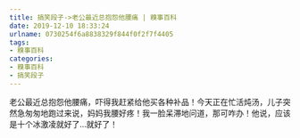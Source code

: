 ```yaml
---
title: 搞笑段子->老公最近总抱怨他腰痛 | 糗事百科
date: 2019-12-10 18:33:24
urlname: 0730254f6a8838329f844f0f2f7f4405
tags: 
- 糗事百科
categories:
- 糗事百科
- 搞笑段子
---
```

老公最近总抱怨他腰痛，吓得我赶紧给他买各种补品！今天正在忙活炖汤，儿子突然急匆匆地跑过来说，妈妈我腰好疼！我一脸呆滞地问道，那可咋办！他说，应该是十个冰激凌就好了...就好了！


